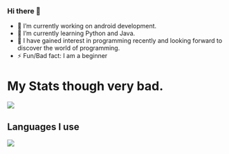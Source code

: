 ### Hi there 👋



- 🔭 I’m currently working on android development.
- 🌱 I’m currently learning Python and Java.
- 👯 I have gained interest in programming recently and looking forward to discover the world of programming.
- ⚡ Fun/Bad fact: I am a beginner


<div>
  <h1>My Stats though very bad.</h1>
  <img src="https://github-readme-stats.vercel.app/api?username=Nisarg0007&&show_icons=true&theme=tokyonight">
  <h2>Languages I use</h2>
  <img src="https://github-readme-stats.vercel.app/api/top-langs/?username=Nisarg0007&theme=tokyonight">
</div> 
